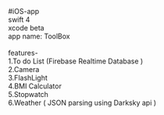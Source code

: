 #iOS-app </br>
swift 4  </br>
xcode beta  </br>
app name: ToolBox  </br>
 </br>
features-  </br>
1.To do List (Firebase Realtime Database )  </br>
2.Camera  </br>
3.FlashLight  </br>
4.BMI Calculator  </br>
5.Stopwatch  </br>
6.Weather ( JSON parsing using Darksky api )  </br>

